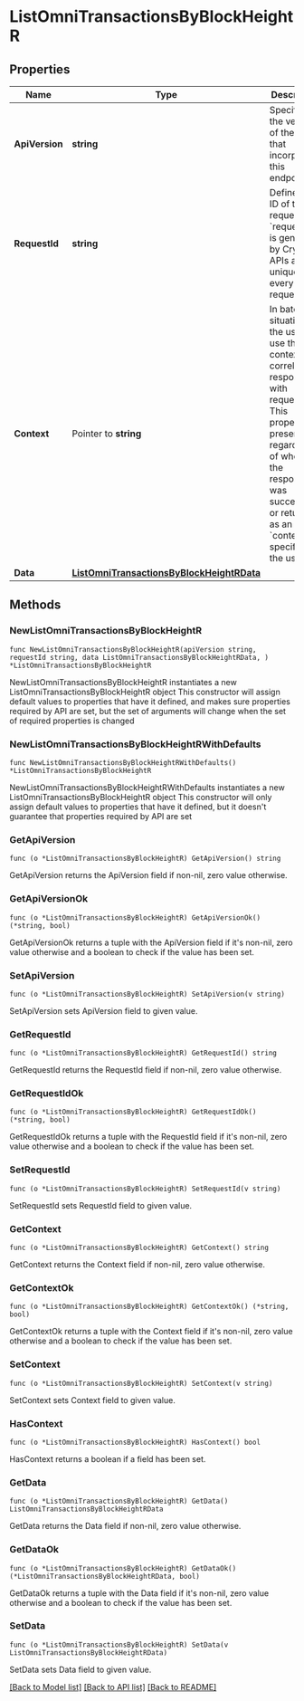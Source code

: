 # ListOmniTransactionsByBlockHeightR

## Properties

Name | Type | Description | Notes
------------ | ------------- | ------------- | -------------
**ApiVersion** | **string** | Specifies the version of the API that incorporates this endpoint. | 
**RequestId** | **string** | Defines the ID of the request. The &#x60;requestId&#x60; is generated by Crypto APIs and it&#39;s unique for every request. | 
**Context** | Pointer to **string** | In batch situations the user can use the context to correlate responses with requests. This property is present regardless of whether the response was successful or returned as an error. &#x60;context&#x60; is specified by the user. | [optional] 
**Data** | [**ListOmniTransactionsByBlockHeightRData**](ListOmniTransactionsByBlockHeightRData.md) |  | 

## Methods

### NewListOmniTransactionsByBlockHeightR

`func NewListOmniTransactionsByBlockHeightR(apiVersion string, requestId string, data ListOmniTransactionsByBlockHeightRData, ) *ListOmniTransactionsByBlockHeightR`

NewListOmniTransactionsByBlockHeightR instantiates a new ListOmniTransactionsByBlockHeightR object
This constructor will assign default values to properties that have it defined,
and makes sure properties required by API are set, but the set of arguments
will change when the set of required properties is changed

### NewListOmniTransactionsByBlockHeightRWithDefaults

`func NewListOmniTransactionsByBlockHeightRWithDefaults() *ListOmniTransactionsByBlockHeightR`

NewListOmniTransactionsByBlockHeightRWithDefaults instantiates a new ListOmniTransactionsByBlockHeightR object
This constructor will only assign default values to properties that have it defined,
but it doesn't guarantee that properties required by API are set

### GetApiVersion

`func (o *ListOmniTransactionsByBlockHeightR) GetApiVersion() string`

GetApiVersion returns the ApiVersion field if non-nil, zero value otherwise.

### GetApiVersionOk

`func (o *ListOmniTransactionsByBlockHeightR) GetApiVersionOk() (*string, bool)`

GetApiVersionOk returns a tuple with the ApiVersion field if it's non-nil, zero value otherwise
and a boolean to check if the value has been set.

### SetApiVersion

`func (o *ListOmniTransactionsByBlockHeightR) SetApiVersion(v string)`

SetApiVersion sets ApiVersion field to given value.


### GetRequestId

`func (o *ListOmniTransactionsByBlockHeightR) GetRequestId() string`

GetRequestId returns the RequestId field if non-nil, zero value otherwise.

### GetRequestIdOk

`func (o *ListOmniTransactionsByBlockHeightR) GetRequestIdOk() (*string, bool)`

GetRequestIdOk returns a tuple with the RequestId field if it's non-nil, zero value otherwise
and a boolean to check if the value has been set.

### SetRequestId

`func (o *ListOmniTransactionsByBlockHeightR) SetRequestId(v string)`

SetRequestId sets RequestId field to given value.


### GetContext

`func (o *ListOmniTransactionsByBlockHeightR) GetContext() string`

GetContext returns the Context field if non-nil, zero value otherwise.

### GetContextOk

`func (o *ListOmniTransactionsByBlockHeightR) GetContextOk() (*string, bool)`

GetContextOk returns a tuple with the Context field if it's non-nil, zero value otherwise
and a boolean to check if the value has been set.

### SetContext

`func (o *ListOmniTransactionsByBlockHeightR) SetContext(v string)`

SetContext sets Context field to given value.

### HasContext

`func (o *ListOmniTransactionsByBlockHeightR) HasContext() bool`

HasContext returns a boolean if a field has been set.

### GetData

`func (o *ListOmniTransactionsByBlockHeightR) GetData() ListOmniTransactionsByBlockHeightRData`

GetData returns the Data field if non-nil, zero value otherwise.

### GetDataOk

`func (o *ListOmniTransactionsByBlockHeightR) GetDataOk() (*ListOmniTransactionsByBlockHeightRData, bool)`

GetDataOk returns a tuple with the Data field if it's non-nil, zero value otherwise
and a boolean to check if the value has been set.

### SetData

`func (o *ListOmniTransactionsByBlockHeightR) SetData(v ListOmniTransactionsByBlockHeightRData)`

SetData sets Data field to given value.



[[Back to Model list]](../README.md#documentation-for-models) [[Back to API list]](../README.md#documentation-for-api-endpoints) [[Back to README]](../README.md)


